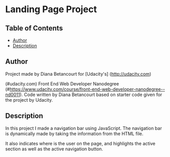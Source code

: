# Landing Page Project

## Table of Contents

* [Author](#Author)
* [Description](#Description)

## Author
Project made by Diana Betancourt for [Udacity's]
(http://udacity.com)

(#udacity.com) Front End Web Developer Nanodegree (#https://www.udacity.com/course/front-end-web-developer-nanodegree--nd0011).
Code written by Diana Betancourt based on starter code given for the project by Udacity.

## Description

In this project I made a navigation bar using JavaScript.
The navigation bar is dynamically made by taking the information from the HTML file.

It also indicates where is the user on the page, and highlights the active section as well as the active navigation button.

